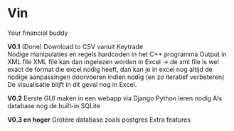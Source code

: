 # Vin
Your financial buddy
	
**V0.1** (Done)
	Download to CSV vanuit Keytrade  
	Nodige manipulaties en regels hardcoden in het C++ programma
	Output in XML file
	XML file kan dan ingelezen worden in Excel -> de xml file is wel exact de format die excel nodig heeft, dan kan je in excel 		nog altijd de nodige aanpassingen doorvoeren indien nodig (en zo iteratief verbeteren)
	De visualisatie blijft in dit geval nog in Excel.
	
**V0.2** 
	Eerste GUI maken in een webapp via Django
		Python leren nodig
	Als database nog de built-in SQLite
	
**V0.3 en hoger**
	Grotere database zoals postgres
	Extra features
